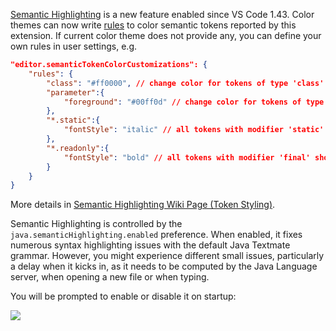 [Semantic Highlighting](https://code.visualstudio.com/updates/v1_43#_typescript-semantic-highlighting) is a new feature enabled since VS Code 1.43. Color themes can now write [rules](https://code.visualstudio.com/updates/v1_44#_theme-support-for-semantic-tokens) to color semantic tokens reported by this extension. If current color theme does not provide any, you can define your own rules in user settings, e.g.
```json
"editor.semanticTokenColorCustomizations": {
    "rules": {
        "class": "#ff0000", // change color for tokens of type 'class'
        "parameter":{
            "foreground": "#00ff0d" // change color for tokens of type 'parameter'
        },
        "*.static":{
            "fontStyle": "italic" // all tokens with modifier 'static' should be of italic style
        },
        "*.readonly":{
            "fontStyle": "bold" // all tokens with modifier 'final' should be of bold style
        }
    }
}
```
More details in [Semantic Highlighting Wiki Page (Token Styling)](https://github.com/microsoft/vscode/wiki/Semantic-Highlighting-Overview#token-styling).

Semantic Highlighting is controlled by the `java.semanticHighlighting.enabled` preference. When enabled, it fixes numerous syntax highlighting issues with the default Java Textmate grammar. However, you might experience different small issues, particularly a delay when it kicks in, as it needs to be computed by the Java Language server, when opening a new file or when typing.

You will be prompted to enable or disable it on startup:

![](https://user-images.githubusercontent.com/148698/80595049-65d2f000-8a24-11ea-8d9c-19b05b9cac15.png)
